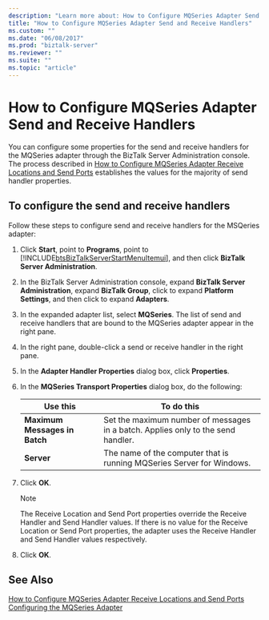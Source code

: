 ```yaml
---
description: "Learn more about: How to Configure MQSeries Adapter Send and Receive Handlers"
title: "How to Configure MQSeries Adapter Send and Receive Handlers"
ms.custom: ""
ms.date: "06/08/2017"
ms.prod: "biztalk-server"
ms.reviewer: ""
ms.suite: ""
ms.topic: "article"
---
```

# How to Configure MQSeries Adapter Send and Receive Handlers
You can configure some properties for the send and receive handlers for the MQSeries adapter through the BizTalk Server Administration console. The process described in [How to Configure MQSeries Adapter Receive Locations and Send Ports](../core/how-to-configure-mqseries-adapter-receive-locations-and-send-ports.md) establishes the values for the majority of send handler properties.  

## To configure the send and receive handlers  
 Follow these steps to configure send and receive handlers for the MSQeries adapter:  

1. Click **Start**, point to **Programs**, point to [!INCLUDE[btsBizTalkServerStartMenuItemui](../includes/btsbiztalkserverstartmenuitemui-md.md)], and then click **BizTalk Server Administration**.  

2. In the BizTalk Server Administration console, expand **BizTalk Server Administration**, expand **BizTalk Group**, click to expand **Platform Settings**, and then click to expand **Adapters**.  

3. In the expanded adapter list, select **MQSeries**. The list of send and receive handlers that are bound to the MQSeries adapter appear in the right pane.  

4. In the right pane, double-click a send or receive handler in the right pane.  

5. In the **Adapter Handler Properties** dialog box, click **Properties**.  

6. In the **MQSeries Transport Properties** dialog box, do the following:  


   |           Use this            |                                    To do this                                    |
   |-------------------------------|----------------------------------------------------------------------------------|
   | **Maximum Messages in Batch** | Set the maximum number of messages in a batch. Applies only to the send handler. |
   |          **Server**           |      The name of the computer that is running MQSeries Server for Windows.       |


7. Click **OK**.  

   > [!NOTE]
   >  The Receive Location and Send Port properties override the Receive Handler and Send Handler values. If there is no value for the Receive Location or Send Port properties, the adapter uses the Receive Handler and Send Handler values respectively.  

8. Click **OK**.  

## See Also  
 [How to Configure MQSeries Adapter Receive Locations and Send Ports](../core/how-to-configure-mqseries-adapter-receive-locations-and-send-ports.md)   
 [Configuring the MQSeries Adapter](../core/configuring-the-mqseries-adapter.md)
